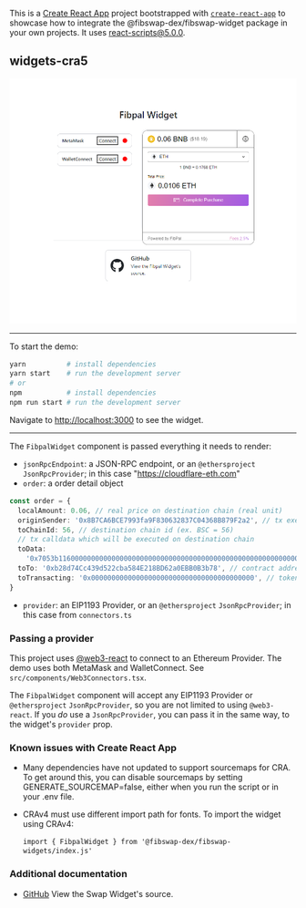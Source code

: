 This is a [Create React App](https://create-react-app.dev/) project bootstrapped with [`create-react-app`](https://create-react-app.dev/docs/getting-started) to showcase how to integrate the @fibswap-dex/fibswap-widget package in your own projects. It uses react-scripts@5.0.0.

## widgets-cra5

![Fibpal Widgets](fibpal-widget.png)

---

To start the demo:

```bash
yarn          # install dependencies
yarn start    # run the development server
# or
npm           # install dependencies
npm run start # run the development server
```

Navigate to [http://localhost:3000](http://localhost:3000) to see the widget.

---

The `FibpalWidget` component is passed everything it needs to render:

- `jsonRpcEndpoint`: a JSON-RPC endpoint, or an `@ethersproject` `JsonRpcProvider`; in this case "https://cloudflare-eth.com"
- `order`: a order detail object

```typescript
const order = {
  localAmount: 0.06, // real price on destination chain (real unit)
  originSender: '0x8B7CA6BCE7993fa9F830632837C04368B879F2a2', // tx executor address
  toChainId: 56, // destination chain id (ex. BSC = 56)
  // tx calldata which will be executed on destination chain
  toData:
    '0x7053b116000000000000000000000000000000000000000000000000000000000004267600000000000000000000000094ec0ba4c17c0a658b51ce375f73b1b18d2650cd',
  toTo: '0xb28d74Cc439d522cba584E218BD62a0EBB0B3b78', // contract address on destination chain
  toTransacting: '0x0000000000000000000000000000000000000000', // token address on destination chain (ex. ETH)
}
```

- `provider`: an EIP1193 Provider, or an `@ethersproject` `JsonRpcProvider`; in this case from `connectors.ts`

### Passing a provider

This project uses [@web3-react](https://github.com/NoahZinsmeister/web3-react) to connect to an Ethereum Provider. The demo uses both MetaMask and WalletConnect. See `src/components/Web3Connectors.tsx`.

The `FibpalWidget` component will accept any EIP1193 Provider or `@ethersproject` `JsonRpcProvider`, so you are not limited to using `@web3-react`. If you _do_ use a `JsonRpcProvider`, you can pass it in the same way, to the widget's `provider` prop.

### Known issues with Create React App

- Many dependencies have not updated to support sourcemaps for CRA. To get around this, you can disable sourcemaps by setting GENERATE_SOURCEMAP=false, either when you run the script or in your .env file.

- CRAv4 must use different import path for fonts. To import the widget using CRAv4:

      import { FibpalWidget } from '@fibswap-dex/fibswap-widgets/index.js'

### Additional documentation

- [GitHub](https://github.com/FibswapDEx/fibpal-widget)
  View the Swap Widget's source.

```

```
